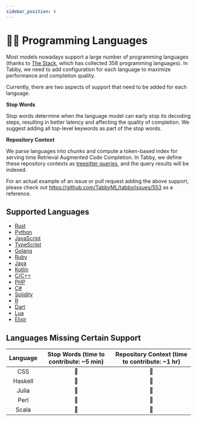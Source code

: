 ```yaml
---
sidebar_position: 6
---
```


# 🧑‍💻 Programming Languages

Most models nowadays support a large number of programming languages (thanks to [The Stack](https://huggingface.co/datasets/bigcode/the-stack), which has collected 358 programming languages).
In Tabby, we need to add configuration for each language to maximize performance and completion quality.

Currently, there are two aspects of support that need to be added for each language.

**Stop Words**

Stop words determine when the language model can early stop its decoding steps, resulting in better latency and affecting the quality of completion. We suggest adding all top-level keywords as part of the stop words.

**Repository Context**

We parse languages into chunks and compute a token-based index for serving time Retrieval Augmented Code Completion. In Tabby, we define these repository contexts as [treesitter queries](https://tree-sitter.github.io/tree-sitter/using-parsers#query-syntax), and the query results will be indexed.

For an actual example of an issue or pull request adding the above support, please check out https://github.com/TabbyML/tabby/issues/553 as a reference.

## Supported Languages

* [Rust](https://www.rust-lang.org/)
* [Python](https://www.python.org/)
* [JavaScript](https://developer.mozilla.org/en-US/docs/Web/JavaScript)
* [TypeScript](https://www.typescriptlang.org/)
* [Golang](https://go.dev/)
* [Ruby](https://www.ruby-lang.org/)
* [Java](https://www.java.com/)
* [Kotlin](https://www.kotlinlang.org/)
* [C/C++](https://cplusplus.com/)
* [PHP](https://www.php.net/)
* [C#](https://learn.microsoft.com/en-us/dotnet/csharp/)
* [Solidity](https://soliditylang.org/)
* [R](https://www.r-project.org/)
* [Dart](https://dart.dev/)
* [Lua](https://www.lua.org)
* [Elixir](https://elixir-lang.org)

## Languages Missing Certain Support

| Language | Stop Words (time to contribute: ~5 min) | Repository Context (time to contribute: ~1 hr) |
| :------: | :-------------------------------------: | :--------------------------------------------: |
|   CSS    |                    🚫                    |                       🚫                        |
| Haskell  |                    🚫                    |                       🚫                        |
|  Julia   |                    🚫                    |                       🚫                        |
|   Perl   |                    🚫                    |                       🚫                        |
|  Scala   |                    🚫                    |                       🚫                        |
